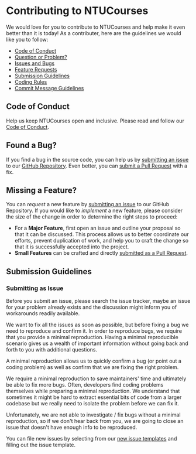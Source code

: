 # Contributing to NTUCourses

We would love for you to contribute to NTUCourses and help make it even better than it is today! As a contributer, here are the guidelines we would like you to follow:

- [Code of Conduct](#)
- [Question or Problem?](#)
- [Issues and Bugs](#)
- [Feature Requests](#)
- [Submission Guidelines](#)
- [Coding Rules](#)
- [Commit Message Guidelines](#)

## Code of Conduct

Help us keep NTUCourses open and inclusive. Please read and follow our [Code of Conduct](#).

## Found a Bug?

If you find a bug in the source code, you can help us by [submitting an issue](#) to our [GitHub Repository](#). Even better, you can [submit a Pull Request](#) with a fix.

## Missing a Feature?

You can _request_ a new feature by [submitting an issue](#) to our GitHub Repository. If you would like to _implement_ a new feature, please consider the size of the change in order to determine the right steps to proceed:
- For a __Major Feature__, first open an issue and outline your proposal so that it can be discussed. This process allows us to better coordinate our efforts, prevent duplication of work, and help you to craft the change so that it is successfully accepted into the project.
- __Small Features__ can be crafted and directly [submitted as a Pull Request](#).

## Submission Guidelines

### Submitting as Issue

Before you submit an issue, please search the issue tracker, maybe an issue for your problem already exists and the discussion might inform you of workarounds readily available.

We want to fix all the issues as soon as possible, but before fixing a bug we need to reproduce and confirm it. In order to reproduce bugs, we require that you provide a minimal reproduction. Having a minimal reproducible scenario gives us a wealth of important information without going back and forth to you with additional questions.

A minimal reproduction allows us to quickly confirm a bug (or point out a coding problem) as well as confirm that we are fixing the right problem.

We require a minimal reproduction to save maintainers' time and ultimately be able to fix more bugs. Often, developers find coding problems themselves while preparing a minimal reproduction. We understand that sometimes it might be hard to extract essential bits of code from a larger codebase but we really need to isolate the problem before we can fix it.

Unfortunately, we are not able to investigate / fix bugs without a minimal reproduction, so if we don't hear back from you, we are going to close an issue that doesn't have enough info to be reproduced.

You can file new issues by selecting from our [new issue templates](#) and filling out the issue template.